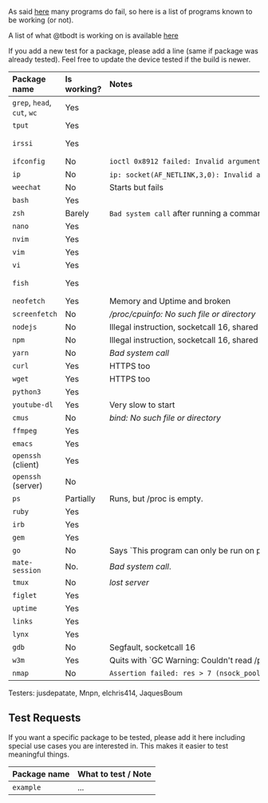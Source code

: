 As said [here](https://github.com/tbodt/ish/wiki/FAQ#q-x-does-not-work) many programs do fail, so here is a list of programs known to be working (or not).

A list of what @tbodt is working on is available [here](https://github.com/tbodt/ish/projects/7)

If you add a new test for a package, please add a line (same if package was already tested). Feel free to update the device tested if the build is newer.

| Package name | Is working? | Notes | iSH version number |
|:-|:-|:-|:-|
| `grep`, `head`, `cut`, `wc` |Yes||33|
| `tput` |Yes||33|
| `irssi` |Yes|| 38 (unreleased) |
| `ifconfig` |No| `ioctl 0x8912 failed: Invalid argument` | 33 |
| `ip` | No | `ip: socket(AF_NETLINK,3,0): Invalid argument` (`ip route get 1`) | 33 |
| `weechat` | No | Starts but fails  |35|
| `bash` | Yes || 33 |
| `zsh` | Barely | `Bad system call` after running a command| 33 |
| `nano` | Yes ||33|
| `nvim` | Yes | |41|
| `vim` | Yes ||33|
| `vi` | Yes ||33|
| `fish` | Yes ||38 (unreleased)|
| `neofetch` | Yes | Memory and Uptime and broken|40|
| `screenfetch` | No | _/proc/cpuinfo: No such file or directory_ |33|
| `nodejs` | No | Illegal instruction, socketcall 16, shared futexes |41|
| `npm` | No | Illegal instruction, socketcall 16, shared futexes |41|
| `yarn` | No | _Bad system call_ |33|
| `curl` | Yes | HTTPS too |33|
| `wget` | Yes | HTTPS too |33|
| `python3` | Yes ||33|
| `youtube-dl` | Yes | Very slow to start |35|
| `cmus` | No | _bind: No such file or directory_ |33|
| `ffmpeg` | Yes | |35|
| `emacs` | Yes ||36|
| `openssh` (client)| Yes | |31|
| `openssh` (server)| No | |31|
| `ps` | Partially | Runs, but /proc is empty. |34|
| `ruby` | Yes ||34|
| `irb` | Yes ||35|
| `gem` | Yes ||38|
| `go` | No | Says `This program can only be run on processors with MMX support. |34|
| `mate-session`| No. | _Bad system call_. |37|
| `tmux` | No | _lost server_ |37|
| `figlet` | Yes | |40|
| `uptime` | Yes | |40|
| `links` | Yes |  |40|
| `lynx` | Yes ||40|
| `gdb` | No | Segfault, socketcall 16 |40|
| `w3m` | Yes| Quits with `GC Warning: Couldn't read /proc/stat`` |40|
|`nmap`| No | `Assertion failed: res > 7 (nsock_pool.c: nsock_library_initialize: 307)` | 40|

Testers:
jusdepatate, Mnpn, elchris414, JaquesBoum


## Test Requests

If you want a specific package to be tested, please add it here including special use cases you are interested in. This makes it easier to test meaningful things.

| Package name  | What to test / Note        | 
| :-------------|:---------------------------|
| `example`     | ...   |                   